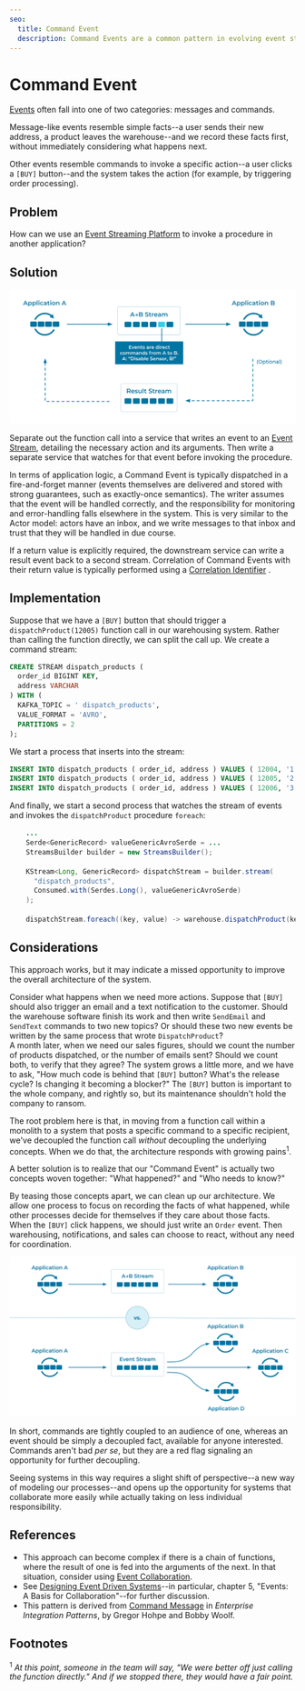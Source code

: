 ```yaml
---
seo:
  title: Command Event
  description: Command Events are a common pattern in evolving event streaming architectures, where events are used as triggers for further processing. They may indicate opportunities for further decoupling and separation of responsibilities.
---
```


# Command Event

[Events](../event/event.md) often fall into one of two categories: messages and commands.

Message-like events resemble simple facts--a user sends 
their new address, a product leaves the warehouse--and we record
these facts first, without immediately considering what happens next.

Other events resemble commands to invoke a specific action--a user clicks a `[BUY]` button--and the system takes the action (for example, by triggering order processing).

## Problem

How can we use an [Event Streaming Platform](../event-stream/event-streaming-platform.md) to invoke a procedure in another application?

## Solution
![Command Event](../img/command-event1.svg)

Separate out the function call into a service that writes an event to
an [Event Stream](../event-stream/event-stream.md), detailing the
necessary action and its arguments. Then write a separate
service that watches for that event before invoking the
procedure.

In terms of application logic, a Command Event is typically dispatched in a fire-and-forget manner (events themselves are delivered and stored with strong guarantees, such as exactly-once semantics).  The writer assumes that the event will be handled correctly, and the responsibility for monitoring and error-handling falls elsewhere in the system.  This is very similar to the Actor model: actors have an inbox, and we write messages to that inbox and trust that they will be handled in due course.

If a return value is explicitly required, the downstream service can
write a result event back to a second stream. Correlation of Command
Events with their return value is typically performed using a
[Correlation Identifier](../event/correlation-identifier.md) .

## Implementation

Suppose that we have a `[BUY]` button that should trigger a
`dispatchProduct(12005)` function call in our warehousing
system. Rather than calling the function directly, we can split the
call up. We create a command stream:

```sql
CREATE STREAM dispatch_products (
  order_id BIGINT KEY,
  address VARCHAR
) WITH (
  KAFKA_TOPIC = ' dispatch_products',
  VALUE_FORMAT = 'AVRO',
  PARTITIONS = 2
);
```

We start a process that inserts into the stream:

```sql
INSERT INTO dispatch_products ( order_id, address ) VALUES ( 12004, '1 Streetford Road' );
INSERT INTO dispatch_products ( order_id, address ) VALUES ( 12005, '2 Roadford Avenue' );
INSERT INTO dispatch_products ( order_id, address ) VALUES ( 12006, '3 Avenue Fordstreet' );
```

And finally, we start a second process that watches the stream of events and invokes the `dispatchProduct` procedure `foreach`:

```java
    ...
    Serde<GenericRecord> valueGenericAvroSerde = ...
    StreamsBuilder builder = new StreamsBuilder();

    KStream<Long, GenericRecord> dispatchStream = builder.stream(
      "dispatch_products",
      Consumed.with(Serdes.Long(), valueGenericAvroSerde)
    );

    dispatchStream.foreach((key, value) -> warehouse.dispatchProduct(key, value));
```

## Considerations

This approach works, but it may indicate a missed opportunity to improve the overall architecture of the system.

Consider what happens when we need more actions. Suppose that `[BUY]`
should also trigger an email and a text notification to the customer.
Should the warehouse software finish its work and then write
`SendEmail` and `SendText` commands to two new topics? Or should
these two new events be written by the same process that wrote `DispatchProduct`?  
A month later, when we need our sales figures, should we count the number of products dispatched, or the number of emails sent?  Should we count both, to verify that they agree?  The system grows a little more, and we have to ask, "How much code is behind that `[BUY]` button?  What's the release cycle?  Is changing it becoming a blocker?" The `[BUY]` button is important to the whole company, and rightly so, but its maintenance shouldn't hold the company to ransom.

The root problem here is that, in moving from a function call within a
monolith to a system that posts a specific command to a specific
recipient, we've decoupled the function call _without_ decoupling the
underlying concepts. When we do that, the architecture responds with
growing pains<sup>1</sup>.

A better solution is to realize that our "Command Event" is actually two
concepts woven together: "What happened?" and "Who needs to know?" 

By teasing those concepts apart, we can clean up our architecture. We
allow one process to focus on recording the facts of what happened,
while other processes decide for themselves if they care about those facts.  
When the `[BUY]` click happens, we should just write an `Order`
event. Then warehousing, notifications, and sales can choose to react,
without any need for coordination.

![Command Event](../img/command-event2.svg)

In short, commands are tightly coupled to an audience of one, whereas
an event should be simply a decoupled fact, available for anyone 
interested. Commands aren't bad _per se_, but they are a red flag 
signaling an opportunity for further decoupling.

Seeing systems in this way requires a slight shift of perspective--a new
way of modeling our processes--and opens up the opportunity for
systems that collaborate more easily while actually taking on less
individual responsibility.

## References

* This approach can become complex if there is a chain of functions,
  where the result of one is fed into the arguments of the next. In
  that situation, consider using [Event
  Collaboration](../compositional-patterns/event-collaboration.md).
* See [Designing Event Driven
  Systems](https://www.confluent.io/designing-event-driven-systems/)--in particular, chapter 5, "Events: A Basis for Collaboration"--for further
  discussion.
* This pattern is derived from [Command
  Message](https://www.enterpriseintegrationpatterns.com/patterns/messaging/CommandMessage.html)
  in _Enterprise Integration Patterns_, by Gregor Hohpe and Bobby Woolf.

## Footnotes

<sup>1</sup> _At this point, someone in the team will say, "We were
better off just calling the function directly."  And if we stopped
there, they would have a fair point._
